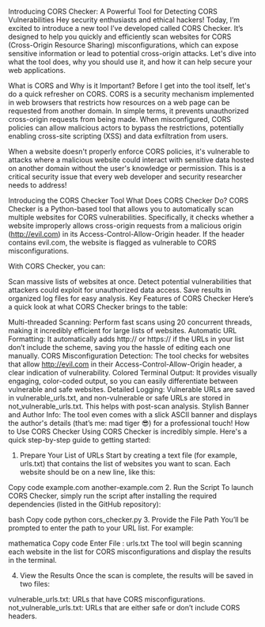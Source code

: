 Introducing CORS Checker: A Powerful Tool for Detecting CORS Vulnerabilities
Hey security enthusiasts and ethical hackers! Today, I’m excited to introduce a new tool I’ve developed called CORS Checker. It’s designed to help you quickly and efficiently scan websites for CORS (Cross-Origin Resource Sharing) misconfigurations, which can expose sensitive information or lead to potential cross-origin attacks. Let's dive into what the tool does, why you should use it, and how it can help secure your web applications.

What is CORS and Why is it Important?
Before I get into the tool itself, let's do a quick refresher on CORS. CORS is a security mechanism implemented in web browsers that restricts how resources on a web page can be requested from another domain. In simple terms, it prevents unauthorized cross-origin requests from being made. When misconfigured, CORS policies can allow malicious actors to bypass the restrictions, potentially enabling cross-site scripting (XSS) and data exfiltration from users.

When a website doesn't properly enforce CORS policies, it's vulnerable to attacks where a malicious website could interact with sensitive data hosted on another domain without the user's knowledge or permission. This is a critical security issue that every web developer and security researcher needs to address!

Introducing the CORS Checker Tool
What Does CORS Checker Do?
CORS Checker is a Python-based tool that allows you to automatically scan multiple websites for CORS vulnerabilities. Specifically, it checks whether a website improperly allows cross-origin requests from a malicious origin (http://evil.com) in its Access-Control-Allow-Origin header. If the header contains evil.com, the website is flagged as vulnerable to CORS misconfigurations.

With CORS Checker, you can:

Scan massive lists of websites at once.
Detect potential vulnerabilities that attackers could exploit for unauthorized data access.
Save results in organized log files for easy analysis.
Key Features of CORS Checker
Here’s a quick look at what CORS Checker brings to the table:

Multi-threaded Scanning: Perform fast scans using 20 concurrent threads, making it incredibly efficient for large lists of websites.
Automatic URL Formatting: It automatically adds http:// or https:// if the URLs in your list don’t include the scheme, saving you the hassle of editing each one manually.
CORS Misconfiguration Detection: The tool checks for websites that allow http://evil.com in their Access-Control-Allow-Origin header, a clear indication of vulnerability.
Colored Terminal Output: It provides visually engaging, color-coded output, so you can easily differentiate between vulnerable and safe websites.
Detailed Logging: Vulnerable URLs are saved in vulnerable_urls.txt, and non-vulnerable or safe URLs are stored in not_vulnerable_urls.txt. This helps with post-scan analysis.
Stylish Banner and Author Info: The tool even comes with a slick ASCII banner and displays the author's details (that’s me: mad tiger 😎) for a professional touch!
How to Use CORS Checker
Using CORS Checker is incredibly simple. Here's a quick step-by-step guide to getting started:

1. Prepare Your List of URLs
Start by creating a text file (for example, urls.txt) that contains the list of websites you want to scan. Each website should be on a new line, like this:

Copy code
example.com
another-example.com
2. Run the Script
To launch CORS Checker, simply run the script after installing the required dependencies (listed in the GitHub repository):

bash
Copy code
python cors_checker.py
3. Provide the File Path
You’ll be prompted to enter the path to your URL list. For example:

mathematica
Copy code
Enter File : urls.txt
The tool will begin scanning each website in the list for CORS misconfigurations and display the results in the terminal.

4. View the Results
Once the scan is complete, the results will be saved in two files:

vulnerable_urls.txt: URLs that have CORS misconfigurations.
not_vulnerable_urls.txt: URLs that are either safe or don’t include CORS headers.

